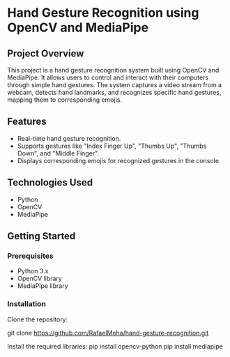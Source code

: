 # Hand Gesture Recognition using OpenCV and MediaPipe

## Project Overview
This project is a hand gesture recognition system built using OpenCV and MediaPipe. It allows users to control and interact with their computers through simple hand gestures. The system captures a video stream from a webcam, detects hand landmarks, and recognizes specific hand gestures, mapping them to corresponding emojis.

## Features
- Real-time hand gesture recognition.
- Supports gestures like "Index Finger Up", "Thumbs Up", "Thumbs Down", and "Middle Finger".
- Displays corresponding emojis for recognized gestures in the console.

## Technologies Used
- Python
- OpenCV
- MediaPipe

## Getting Started
### Prerequisites
- Python 3.x
- OpenCV library
- MediaPipe library

### Installation
Clone the repository:

git clone https://github.com/RafaelMeha/hand-gesture-recognition.git

Install the required libraries:
pip install opencv-python
pip install mediapipe

